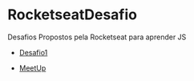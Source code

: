 # RocketseatDesafio
Desafios Propostos pela Rocketseat para aprender JS

- [Desafio1](https://github.com/igfeitall/RocketseatDesafio/tree/main/Desafio1)

- [MeetUp](https://github.com/igfeitall/RocketseatDesafio/tree/main/MeetUp)

  


